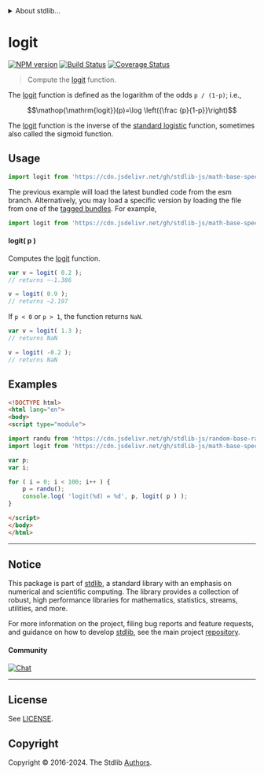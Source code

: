 <!--

@license Apache-2.0

Copyright (c) 2022 The Stdlib Authors.

Licensed under the Apache License, Version 2.0 (the "License");
you may not use this file except in compliance with the License.
You may obtain a copy of the License at

   http://www.apache.org/licenses/LICENSE-2.0

Unless required by applicable law or agreed to in writing, software
distributed under the License is distributed on an "AS IS" BASIS,
WITHOUT WARRANTIES OR CONDITIONS OF ANY KIND, either express or implied.
See the License for the specific language governing permissions and
limitations under the License.

-->


<details>
  <summary>
    About stdlib...
  </summary>
  <p>We believe in a future in which the web is a preferred environment for numerical computation. To help realize this future, we've built stdlib. stdlib is a standard library, with an emphasis on numerical and scientific computation, written in JavaScript (and C) for execution in browsers and in Node.js.</p>
  <p>The library is fully decomposable, being architected in such a way that you can swap out and mix and match APIs and functionality to cater to your exact preferences and use cases.</p>
  <p>When you use stdlib, you can be absolutely certain that you are using the most thorough, rigorous, well-written, studied, documented, tested, measured, and high-quality code out there.</p>
  <p>To join us in bringing numerical computing to the web, get started by checking us out on <a href="https://github.com/stdlib-js/stdlib">GitHub</a>, and please consider <a href="https://opencollective.com/stdlib">financially supporting stdlib</a>. We greatly appreciate your continued support!</p>
</details>

# logit

[![NPM version][npm-image]][npm-url] [![Build Status][test-image]][test-url] [![Coverage Status][coverage-image]][coverage-url] <!-- [![dependencies][dependencies-image]][dependencies-url] -->

> Compute the [logit][logit] function.

<section class="intro">

The [logit][logit] function is defined as the logarithm of the odds `p / (1-p)`; i.e.,

<!-- <equation class="equation" label="eq:logit_function" align="center" raw="\operatorname{logit}(p)=\log \left({\frac {p}{1-p}}\right)" alt="Logit function."> -->

```math
\mathop{\mathrm{logit}}(p)=\log \left({\frac {p}{1-p}}\right)
```

<!-- <div class="equation" align="center" data-raw-text="\operatorname{logit}(p)=\log \left({\frac {p}{1-p}}\right)" data-equation="eq:logit_function">
    <img src="https://cdn.jsdelivr.net/gh/stdlib-js/stdlib@bb29798906e119fcb2af99e94b60407a270c9b32/lib/node_modules/@stdlib/math/base/special/logit/docs/img/equation_logit_function.svg" alt="Logit function.">
    <br>
</div> -->

<!-- </equation> -->

The [logit][logit] function is the inverse of the [standard logistic][standard-logistic] function, sometimes also called the sigmoid function. 

</section>

<!-- /.intro -->



<section class="usage">

## Usage

```javascript
import logit from 'https://cdn.jsdelivr.net/gh/stdlib-js/math-base-special-logit@esm/index.mjs';
```
The previous example will load the latest bundled code from the esm branch. Alternatively, you may load a specific version by loading the file from one of the [tagged bundles](https://github.com/stdlib-js/math-base-special-logit/tags). For example,

```javascript
import logit from 'https://cdn.jsdelivr.net/gh/stdlib-js/math-base-special-logit@v0.2.2-esm/index.mjs';
```

#### logit( p )

Computes the [logit][logit] function.

```javascript
var v = logit( 0.2 );
// returns ~-1.386

v = logit( 0.9 );
// returns ~2.197
```

If `p < 0` or `p > 1`, the function returns `NaN`.

```javascript
var v = logit( 1.3 );
// returns NaN

v = logit( -0.2 );
// returns NaN
```

</section>

<!-- /.usage -->

<section class="examples">

## Examples

<!-- eslint no-undef: "error" -->

```html
<!DOCTYPE html>
<html lang="en">
<body>
<script type="module">

import randu from 'https://cdn.jsdelivr.net/gh/stdlib-js/random-base-randu@esm/index.mjs';
import logit from 'https://cdn.jsdelivr.net/gh/stdlib-js/math-base-special-logit@esm/index.mjs';

var p;
var i;

for ( i = 0; i < 100; i++ ) {
    p = randu();
    console.log( 'logit(%d) = %d', p, logit( p ) );
}

</script>
</body>
</html>
```

</section>

<!-- /.examples -->

<!-- C interface documentation. -->



<!-- Section for related `stdlib` packages. Do not manually edit this section, as it is automatically populated. -->

<section class="related">

</section>

<!-- /.related -->

<!-- Section for all links. Make sure to keep an empty line after the `section` element and another before the `/section` close. -->


<section class="main-repo" >

* * *

## Notice

This package is part of [stdlib][stdlib], a standard library with an emphasis on numerical and scientific computing. The library provides a collection of robust, high performance libraries for mathematics, statistics, streams, utilities, and more.

For more information on the project, filing bug reports and feature requests, and guidance on how to develop [stdlib][stdlib], see the main project [repository][stdlib].

#### Community

[![Chat][chat-image]][chat-url]

---

## License

See [LICENSE][stdlib-license].


## Copyright

Copyright &copy; 2016-2024. The Stdlib [Authors][stdlib-authors].

</section>

<!-- /.stdlib -->

<!-- Section for all links. Make sure to keep an empty line after the `section` element and another before the `/section` close. -->

<section class="links">

[npm-image]: http://img.shields.io/npm/v/@stdlib/math-base-special-logit.svg
[npm-url]: https://npmjs.org/package/@stdlib/math-base-special-logit

[test-image]: https://github.com/stdlib-js/math-base-special-logit/actions/workflows/test.yml/badge.svg?branch=v0.2.2
[test-url]: https://github.com/stdlib-js/math-base-special-logit/actions/workflows/test.yml?query=branch:v0.2.2

[coverage-image]: https://img.shields.io/codecov/c/github/stdlib-js/math-base-special-logit/main.svg
[coverage-url]: https://codecov.io/github/stdlib-js/math-base-special-logit?branch=main

<!--

[dependencies-image]: https://img.shields.io/david/stdlib-js/math-base-special-logit.svg
[dependencies-url]: https://david-dm.org/stdlib-js/math-base-special-logit/main

-->

[chat-image]: https://img.shields.io/gitter/room/stdlib-js/stdlib.svg
[chat-url]: https://app.gitter.im/#/room/#stdlib-js_stdlib:gitter.im

[stdlib]: https://github.com/stdlib-js/stdlib

[stdlib-authors]: https://github.com/stdlib-js/stdlib/graphs/contributors

[umd]: https://github.com/umdjs/umd
[es-module]: https://developer.mozilla.org/en-US/docs/Web/JavaScript/Guide/Modules

[deno-url]: https://github.com/stdlib-js/math-base-special-logit/tree/deno
[deno-readme]: https://github.com/stdlib-js/math-base-special-logit/blob/deno/README.md
[umd-url]: https://github.com/stdlib-js/math-base-special-logit/tree/umd
[umd-readme]: https://github.com/stdlib-js/math-base-special-logit/blob/umd/README.md
[esm-url]: https://github.com/stdlib-js/math-base-special-logit/tree/esm
[esm-readme]: https://github.com/stdlib-js/math-base-special-logit/blob/esm/README.md
[branches-url]: https://github.com/stdlib-js/math-base-special-logit/blob/main/branches.md

[stdlib-license]: https://raw.githubusercontent.com/stdlib-js/math-base-special-logit/main/LICENSE

[logit]: https://en.wikipedia.org/wiki/Logit

[standard-logistic]: https://en.wikipedia.org/wiki/Logistic_function

</section>

<!-- /.links -->
